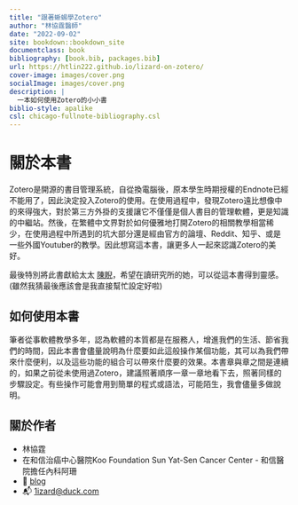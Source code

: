 ```yaml
---
title: "跟著蜥蜴學Zotero"
author: "林協霆醫師"
date: "2022-09-02"
site: bookdown::bookdown_site
documentclass: book
bibliography: [book.bib, packages.bib]
url: https://htlin222.github.io/lizard-on-zotero/
cover-image: images/cover.png
socialImage: images/cover.png
description: |
  一本如何使用Zotero的小小書
biblio-style: apalike
csl: chicago-fullnote-bibliography.csl
---
```


# 關於本書

Zotero是開源的書目管理系統，自從換電腦後，原本學生時期授權的Endnote已經不能用了，因此決定投入Zotero的使用。在使用過程中，發現Zotero遠比想像中的來得強大，對於第三方外掛的支援讓它不僅僅是個人書目的管理軟體，更是知識的中繼站。然後，在繁體中文界對於如何優雅地打開Zotero的相關教學相當稀少，在使用過程中所遇到的坑大部分還是經由官方的論壇、Reddit、知乎、或是一些外國Youtuber的教學。因此想寫這本書，讓更多人一起來認識Zotero的美好。

最後特別將此書獻給太太 [陳睨](https://www.facebook.com/caseychen1996)，希望在讀研究所的她，可以從這本書得到靈感。(雖然我猜最後應該會是我直接幫忙設定好啦)

## 如何使用本書
筆者從事軟體教學多年，認為軟體的本質都是在服務人，增進我們的生活、節省我們的時間，因此本書會儘量說明為什麼要如此這般操作某個功能，其可以為我們帶來什麼便利，以及這些功能的組合可以帶來什麼要的效果。本書章與章之間是連續的，如果之前從未使用過Zotero，建議照著順序一章一章地看下去，照著同樣的步驟設定。有些操作可能會用到簡單的程式或語法，可能陌生，我會儘量多做說明。

## 關於作者
* 林協霆
* 在和信治癌中心醫院Koo Foundation Sun Yat-Sen Cancer Center - 和信醫院擔任內科阿珊
* 🦎 [blog](https://htlin.site/)
* 📬 1izard@duck.com
